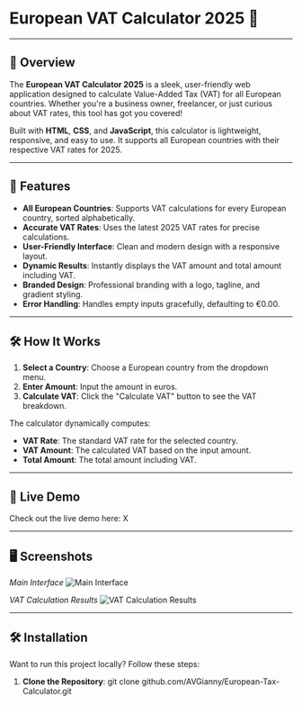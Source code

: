 # European VAT Calculator 2025 🚀  

---

## 📌 Overview

The **European VAT Calculator 2025** is a sleek, user-friendly web application designed to calculate Value-Added Tax (VAT) for all European countries. Whether you're a business owner, freelancer, or just curious about VAT rates, this tool has got you covered!  

Built with **HTML**, **CSS**, and **JavaScript**, this calculator is lightweight, responsive, and easy to use. It supports all European countries with their respective VAT rates for 2025.

---

## 🌟 Features

- **All European Countries**: Supports VAT calculations for every European country, sorted alphabetically.
- **Accurate VAT Rates**: Uses the latest 2025 VAT rates for precise calculations.
- **User-Friendly Interface**: Clean and modern design with a responsive layout.
- **Dynamic Results**: Instantly displays the VAT amount and total amount including VAT.
- **Branded Design**: Professional branding with a logo, tagline, and gradient styling.
- **Error Handling**: Handles empty inputs gracefully, defaulting to €0.00.

---

## 🛠️ How It Works

1. **Select a Country**: Choose a European country from the dropdown menu.
2. **Enter Amount**: Input the amount in euros.
3. **Calculate VAT**: Click the "Calculate VAT" button to see the VAT breakdown.

The calculator dynamically computes:
- **VAT Rate**: The standard VAT rate for the selected country.
- **VAT Amount**: The calculated VAT based on the input amount.
- **Total Amount**: The total amount including VAT.

---

## 🚀 Live Demo

Check out the live demo here: X

---

## 🖥️ Screenshots

*Main Interface*
![Main Interface](https://i.ibb.co/dPyrgcX/600x800-main.png)

*VAT Calculation Results* 
![VAT Calculation Results](https://i.ibb.co/HNnr6Mm/600x800-calc.png)

---

## 🛠️ Installation

Want to run this project locally? Follow these steps:

1. **Clone the Repository**:
   git clone github.com/AVGianny/European-Tax-Calculator.git
